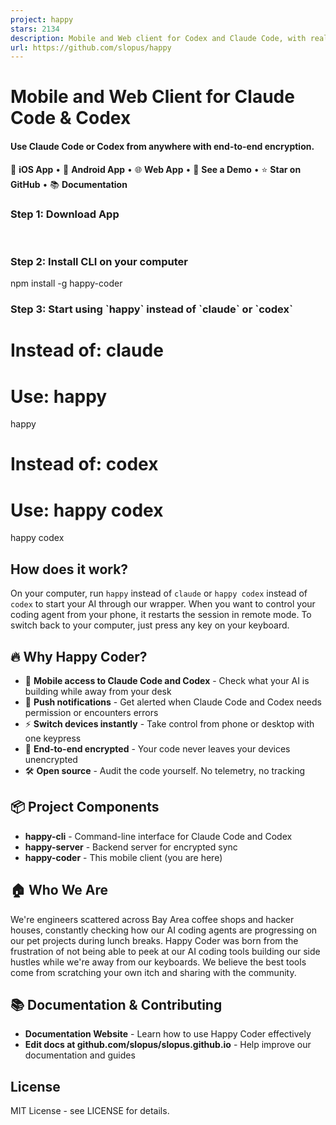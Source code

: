 ```yaml
---
project: happy
stars: 2134
description: Mobile and Web client for Codex and Claude Code, with realtime voice, encryption and fully featured
url: https://github.com/slopus/happy
---
```


Mobile and Web Client for Claude Code & Codex
=============================================

#### Use Claude Code or Codex from anywhere with end-to-end encryption.

📱 **iOS App** • 🤖 **Android App** • 🌐 **Web App** • 🎥 **See a Demo** • ⭐ **Star on GitHub** • 📚 **Documentation**

### Step 1: Download App

     

### Step 2: Install CLI on your computer

npm install -g happy-coder

### Step 3: Start using \`happy\` instead of \`claude\` or \`codex\`

# Instead of: claude
# Use: happy

happy

# Instead of: codex
# Use: happy codex

happy codex

How does it work?
-----------------

On your computer, run `happy` instead of `claude` or `happy codex` instead of `codex` to start your AI through our wrapper. When you want to control your coding agent from your phone, it restarts the session in remote mode. To switch back to your computer, just press any key on your keyboard.

🔥 Why Happy Coder?
-------------------

-   📱 **Mobile access to Claude Code and Codex** - Check what your AI is building while away from your desk
-   🔔 **Push notifications** - Get alerted when Claude Code and Codex needs permission or encounters errors
-   ⚡ **Switch devices instantly** - Take control from phone or desktop with one keypress
-   🔐 **End-to-end encrypted** - Your code never leaves your devices unencrypted
-   🛠️ **Open source** - Audit the code yourself. No telemetry, no tracking

📦 Project Components
---------------------

-   **happy-cli** - Command-line interface for Claude Code and Codex
-   **happy-server** - Backend server for encrypted sync
-   **happy-coder** - This mobile client (you are here)

🏠 Who We Are
-------------

We're engineers scattered across Bay Area coffee shops and hacker houses, constantly checking how our AI coding agents are progressing on our pet projects during lunch breaks. Happy Coder was born from the frustration of not being able to peek at our AI coding tools building our side hustles while we're away from our keyboards. We believe the best tools come from scratching your own itch and sharing with the community.

📚 Documentation & Contributing
-------------------------------

-   **Documentation Website** - Learn how to use Happy Coder effectively
-   **Edit docs at github.com/slopus/slopus.github.io** - Help improve our documentation and guides

License
-------

MIT License - see LICENSE for details.

